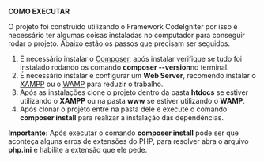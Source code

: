 **COMO EXECUTAR**

O projeto foi construido utilizando o Framework CodeIgniter por isso é necessário ter algumas coisas instaladas no computador para conseguir rodar o projeto. Abaixo estão os passos que precisam ser seguidos.

1. É necessário instalar o [Composer](https://getcomposer.org), após instalar verifique se tudo foi instalado rodando os comando **composer --version**no terminal.
2. É necessário instalar e configurar um **Web Server**, recomendo instalar o [XAMPP](https://www.apachefriends.org/pt_br/index.html) ou o [WAMP](https://www.wampserver.com/en/) para reduzir o trabalho.
2. Após as instalações clone o projeto dentro da pasta **htdocs** se estiver utilizando o **XAMPP** ou na pasta **www** se estiver utilizando o **WAMP**.
3. Após clonar o projeto entre na pasta dele e execute o comando **composer install** para realizar a instalação das dependências.

**Importante:** Após executar o comando **composer install** pode ser que aconteça alguns erros de extensões do PHP, para resolver abra o arquivo **php.ini** e habilite a extensão que ele pede.
